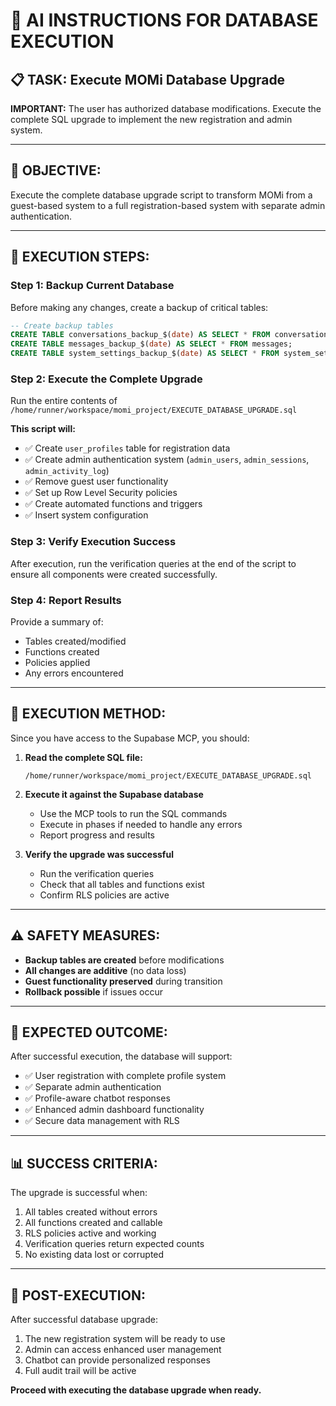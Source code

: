 # 🤖 **AI INSTRUCTIONS FOR DATABASE EXECUTION**

## 📋 **TASK: Execute MOMi Database Upgrade**

**IMPORTANT:** The user has authorized database modifications. Execute the complete SQL upgrade to implement the new registration and admin system.

---

## 🎯 **OBJECTIVE:**
Execute the complete database upgrade script to transform MOMi from a guest-based system to a full registration-based system with separate admin authentication.

---

## 📝 **EXECUTION STEPS:**

### **Step 1: Backup Current Database**
Before making any changes, create a backup of critical tables:

```sql
-- Create backup tables
CREATE TABLE conversations_backup_$(date) AS SELECT * FROM conversations;
CREATE TABLE messages_backup_$(date) AS SELECT * FROM messages;
CREATE TABLE system_settings_backup_$(date) AS SELECT * FROM system_settings;
```

### **Step 2: Execute the Complete Upgrade**
Run the entire contents of `/home/runner/workspace/momi_project/EXECUTE_DATABASE_UPGRADE.sql`

**This script will:**
- ✅ Create `user_profiles` table for registration data
- ✅ Create admin authentication system (`admin_users`, `admin_sessions`, `admin_activity_log`)
- ✅ Remove guest user functionality
- ✅ Set up Row Level Security policies
- ✅ Create automated functions and triggers
- ✅ Insert system configuration

### **Step 3: Verify Execution Success**
After execution, run the verification queries at the end of the script to ensure all components were created successfully.

### **Step 4: Report Results**
Provide a summary of:
- Tables created/modified
- Functions created
- Policies applied
- Any errors encountered

---

## 🔧 **EXECUTION METHOD:**

Since you have access to the Supabase MCP, you should:

1. **Read the complete SQL file:**
   ```
   /home/runner/workspace/momi_project/EXECUTE_DATABASE_UPGRADE.sql
   ```

2. **Execute it against the Supabase database**
   - Use the MCP tools to run the SQL commands
   - Execute in phases if needed to handle any errors
   - Report progress and results

3. **Verify the upgrade was successful**
   - Run the verification queries
   - Check that all tables and functions exist
   - Confirm RLS policies are active

---

## ⚠️ **SAFETY MEASURES:**

- **Backup tables are created** before modifications
- **All changes are additive** (no data loss)
- **Guest functionality preserved** during transition
- **Rollback possible** if issues occur

---

## 🎯 **EXPECTED OUTCOME:**

After successful execution, the database will support:
- ✅ User registration with complete profile system
- ✅ Separate admin authentication
- ✅ Profile-aware chatbot responses
- ✅ Enhanced admin dashboard functionality
- ✅ Secure data management with RLS

---

## 📊 **SUCCESS CRITERIA:**

The upgrade is successful when:
1. All tables created without errors
2. All functions created and callable
3. RLS policies active and working
4. Verification queries return expected counts
5. No existing data lost or corrupted

---

## 🚀 **POST-EXECUTION:**

After successful database upgrade:
1. The new registration system will be ready to use
2. Admin can access enhanced user management
3. Chatbot can provide personalized responses
4. Full audit trail will be active

**Proceed with executing the database upgrade when ready.**